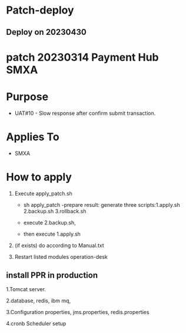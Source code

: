 # Patch-deploy

##  Deploy on 20230430





# patch 20230314 Payment Hub SMXA

# Purpose
  - UAT#10 - Slow response after confirm submit transaction. 


# Applies To
  - SMXA

# How to apply

1) Execute apply_patch.sh

    * sh apply_patch -prepare <destination dir>  result: generate three scripts:1.apply.sh 2.backup.sh 3.rollback.sh
    * execute 2.backup.sh, 

    * then execute 1.apply.sh

2) (if exists) do according to Manual.txt

3) Restart listed modules
    operation-desk



## install PPR in production 

1.Tomcat server.

2.database, redis, ibm mq,

3.Configuration properties,  jms.properties, redis.properties

4.cronb Scheduler setup

